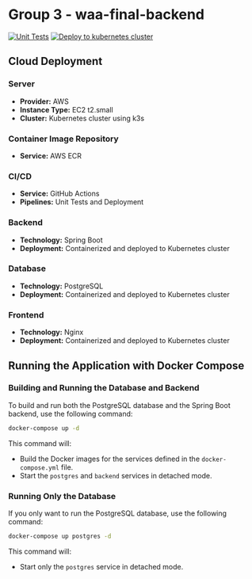 # Group 3 - waa-final-backend

[![Unit Tests](https://github.com/devsteppe9/waa-final-backend/actions/workflows/unit-test.yaml/badge.svg?branch=jack)](https://github.com/devsteppe9/waa-final-backend/actions/workflows/unit-test.yaml)
[![Deploy to kubernetes cluster](https://github.com/devsteppe9/waa-final-backend/actions/workflows/main.yaml/badge.svg)](https://github.com/devsteppe9/waa-final-backend/actions/workflows/main.yaml)

## Cloud Deployment

### Server
- **Provider:** AWS
- **Instance Type:** EC2 t2.small
- **Cluster:** Kubernetes cluster using k3s

### Container Image Repository
- **Service:** AWS ECR

### CI/CD
- **Service:** GitHub Actions
- **Pipelines:** Unit Tests and Deployment

### Backend
- **Technology:** Spring Boot
- **Deployment:** Containerized and deployed to Kubernetes cluster

### Database
- **Technology:** PostgreSQL
- **Deployment:** Containerized and deployed to Kubernetes cluster

### Frontend
- **Technology:** Nginx
- **Deployment:** Containerized and deployed to Kubernetes cluster

## Running the Application with Docker Compose

### Building and Running the Database and Backend

To build and run both the PostgreSQL database and the Spring Boot backend, use the following command:

```sh
docker-compose up -d
```

This command will:
- Build the Docker images for the services defined in the `docker-compose.yml` file.
- Start the `postgres` and `backend` services in detached mode.

### Running Only the Database

If you only want to run the PostgreSQL database, use the following command:

```sh
docker-compose up postgres -d
```

This command will:
- Start only the `postgres` service in detached mode.
